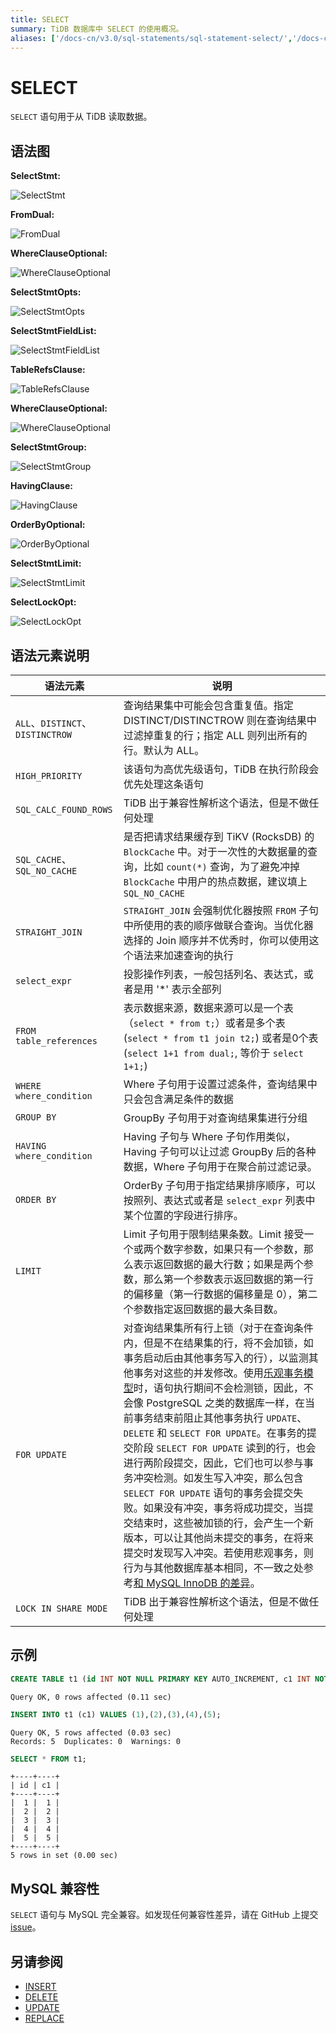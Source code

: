 ```yaml
---
title: SELECT
summary: TiDB 数据库中 SELECT 的使用概况。
aliases: ['/docs-cn/v3.0/sql-statements/sql-statement-select/','/docs-cn/v3.0/reference/sql/statements/select/','/docs-cn/sql/dml/']
---
```


# SELECT

`SELECT` 语句用于从 TiDB 读取数据。

## 语法图

**SelectStmt:**

![SelectStmt](https://docs-download.pingcap.com/media/images/docs-cn/sqlgram/SelectStmt.png)

**FromDual:**

![FromDual](https://docs-download.pingcap.com/media/images/docs-cn/sqlgram/FromDual.png)

**WhereClauseOptional:**

![WhereClauseOptional](https://docs-download.pingcap.com/media/images/docs-cn/sqlgram/WhereClauseOptional.png)

**SelectStmtOpts:**

![SelectStmtOpts](https://docs-download.pingcap.com/media/images/docs-cn/sqlgram/SelectStmtOpts.png)

**SelectStmtFieldList:**

![SelectStmtFieldList](https://docs-download.pingcap.com/media/images/docs-cn/sqlgram/SelectStmtFieldList.png)

**TableRefsClause:**

![TableRefsClause](https://docs-download.pingcap.com/media/images/docs-cn/sqlgram/TableRefsClause.png)

**WhereClauseOptional:**

![WhereClauseOptional](https://docs-download.pingcap.com/media/images/docs-cn/sqlgram/WhereClauseOptional.png)

**SelectStmtGroup:**

![SelectStmtGroup](https://docs-download.pingcap.com/media/images/docs-cn/sqlgram/SelectStmtGroup.png)

**HavingClause:**

![HavingClause](https://docs-download.pingcap.com/media/images/docs-cn/sqlgram/HavingClause.png)

**OrderByOptional:**

![OrderByOptional](https://docs-download.pingcap.com/media/images/docs-cn/sqlgram/OrderByOptional.png)

**SelectStmtLimit:**

![SelectStmtLimit](https://docs-download.pingcap.com/media/images/docs-cn/sqlgram/SelectStmtLimit.png)

**SelectLockOpt:**

![SelectLockOpt](https://docs-download.pingcap.com/media/images/docs-cn/sqlgram/SelectLockOpt.png)

## 语法元素说明

|语法元素 | 说明 |
| --------------------- | -------------------------------------------------- |
|`ALL`、`DISTINCT`、`DISTINCTROW` | 查询结果集中可能会包含重复值。指定 DISTINCT/DISTINCTROW 则在查询结果中过滤掉重复的行；指定 ALL 则列出所有的行。默认为 ALL。|
|`HIGH_PRIORITY` | 该语句为高优先级语句，TiDB 在执行阶段会优先处理这条语句|
|`SQL_CALC_FOUND_ROWS` | TiDB 出于兼容性解析这个语法，但是不做任何处理|
|`SQL_CACHE`、`SQL_NO_CACHE` | 是否把请求结果缓存到 TiKV (RocksDB) 的 `BlockCache` 中。对于一次性的大数据量的查询，比如 `count(*)` 查询，为了避免冲掉 `BlockCache` 中用户的热点数据，建议填上 `SQL_NO_CACHE` |
|`STRAIGHT_JOIN`|`STRAIGHT_JOIN` 会强制优化器按照 `FROM` 子句中所使用的表的顺序做联合查询。当优化器选择的 Join 顺序并不优秀时，你可以使用这个语法来加速查询的执行|
|`select_expr` | 投影操作列表，一般包括列名、表达式，或者是用 '\*' 表示全部列|
|`FROM table_references` | 表示数据来源，数据来源可以是一个表（`select * from t;`）或者是多个表 (`select * from t1 join t2;`) 或者是0个表 (`select 1+1 from dual;`, 等价于 `select 1+1;`)|
|`WHERE where_condition` | Where 子句用于设置过滤条件，查询结果中只会包含满足条件的数据|
|`GROUP BY` | GroupBy 子句用于对查询结果集进行分组|
|`HAVING where_condition` | Having 子句与 Where 子句作用类似，Having 子句可以让过滤 GroupBy 后的各种数据，Where 子句用于在聚合前过滤记录。|
|`ORDER BY` | OrderBy 子句用于指定结果排序顺序，可以按照列、表达式或者是 `select_expr` 列表中某个位置的字段进行排序。|
|`LIMIT` | Limit 子句用于限制结果条数。Limit 接受一个或两个数字参数，如果只有一个参数，那么表示返回数据的最大行数；如果是两个参数，那么第一个参数表示返回数据的第一行的偏移量（第一行数据的偏移量是 0），第二个参数指定返回数据的最大条目数。|
|`FOR UPDATE` | 对查询结果集所有行上锁（对于在查询条件内，但是不在结果集的行，将不会加锁，如事务启动后由其他事务写入的行），以监测其他事务对这些的并发修改。使用[乐观事务模型](/optimistic-transaction.md)时，语句执行期间不会检测锁，因此，不会像 PostgreSQL 之类的数据库一样，在当前事务结束前阻止其他事务执行 `UPDATE`、`DELETE` 和 `SELECT FOR UPDATE`。在事务的提交阶段 `SELECT FOR UPDATE` 读到的行，也会进行两阶段提交，因此，它们也可以参与事务冲突检测。如发生写入冲突，那么包含 `SELECT FOR UPDATE` 语句的事务会提交失败。如果没有冲突，事务将成功提交，当提交结束时，这些被加锁的行，会产生一个新版本，可以让其他尚未提交的事务，在将来提交时发现写入冲突。若使用悲观事务，则行为与其他数据库基本相同，不一致之处参考[和 MySQL InnoDB 的差异](/pessimistic-transaction.md#和-mysql-innodb-的差异)。 |
|`LOCK IN SHARE MODE` | TiDB 出于兼容性解析这个语法，但是不做任何处理|

## 示例


```sql
CREATE TABLE t1 (id INT NOT NULL PRIMARY KEY AUTO_INCREMENT, c1 INT NOT NULL);
```

```
Query OK, 0 rows affected (0.11 sec)
```


```sql
INSERT INTO t1 (c1) VALUES (1),(2),(3),(4),(5);
```

```
Query OK, 5 rows affected (0.03 sec)
Records: 5  Duplicates: 0  Warnings: 0
```


```sql
SELECT * FROM t1;
```

```
+----+----+
| id | c1 |
+----+----+
|  1 |  1 |
|  2 |  2 |
|  3 |  3 |
|  4 |  4 |
|  5 |  5 |
+----+----+
5 rows in set (0.00 sec)
```

## MySQL 兼容性

`SELECT` 语句与 MySQL 完全兼容。如发现任何兼容性差异，请在 GitHub 上提交 [issue](https://github.com/pingcap/tidb/issues/new/choose)。

## 另请参阅

* [INSERT](/sql-statements/sql-statement-insert.md)
* [DELETE](/sql-statements/sql-statement-delete.md)
* [UPDATE](/sql-statements/sql-statement-update.md)
* [REPLACE](/sql-statements/sql-statement-replace.md)
